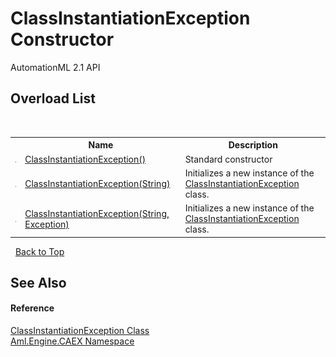 # ClassInstantiationException Constructor 
AutomationML 2.1 API 


## Overload List
&nbsp;<table><tr><th></th><th>Name</th><th>Description</th></tr><tr><td>![Public method](media/pubmethod.gif "Public method")</td><td><a href="M_Aml_Engine_CAEX_ClassInstantiationException__ctor">ClassInstantiationException()</a></td><td>
Standard constructor</td></tr><tr><td>![Public method](media/pubmethod.gif "Public method")</td><td><a href="M_Aml_Engine_CAEX_ClassInstantiationException__ctor_1">ClassInstantiationException(String)</a></td><td>
Initializes a new instance of the <a href="T_Aml_Engine_CAEX_ClassInstantiationException">ClassInstantiationException</a> class.</td></tr><tr><td>![Public method](media/pubmethod.gif "Public method")</td><td><a href="M_Aml_Engine_CAEX_ClassInstantiationException__ctor_2">ClassInstantiationException(String, Exception)</a></td><td>
Initializes a new instance of the <a href="T_Aml_Engine_CAEX_ClassInstantiationException">ClassInstantiationException</a> class.</td></tr></table>&nbsp;
<a href="#classinstantiationexception-constructor">Back to Top</a>

## See Also


#### Reference
<a href="T_Aml_Engine_CAEX_ClassInstantiationException">ClassInstantiationException Class</a><br /><a href="N_Aml_Engine_CAEX">Aml.Engine.CAEX Namespace</a><br />